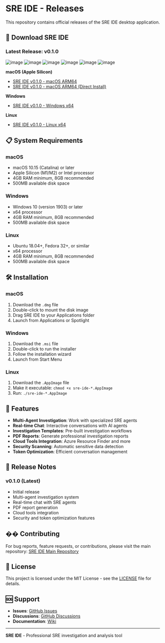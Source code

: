 # SRE IDE - Releases

This repository contains official releases of the SRE IDE desktop application.

## 🚀 Download SRE IDE

### Latest Release: v0.1.0


![image](./images/agents.png)
![image](./images/cloud.png)
![image](./images/debug.png)
![image](./images/invets.png)
![image](./images/main.png)
![image](./images/sett.png)

**macOS (Apple Silicon)**
- [SRE IDE v0.1.0 - macOS ARM64](releases/v0.1.0/sre-ide-v0.1.0-macos-arm64.dmg)
- [SRE IDE v0.1.0 - macOS ARM64 (Direct Install)](releases/v0.1.0/sre-ide-v0.1.0-macos-arm64.zip)

**Windows**
- [SRE IDE v0.1.0 - Windows x64](releases/v0.1.0/sre-ide-v0.1.0-windows-x64.msi)

**Linux**
- [SRE IDE v0.1.0 - Linux x64](releases/v0.1.0/sre-ide-v0.1.0-linux-x64.AppImage)

## 📋 System Requirements

### macOS
- macOS 10.15 (Catalina) or later
- Apple Silicon (M1/M2) or Intel processor
- 4GB RAM minimum, 8GB recommended
- 500MB available disk space

### Windows
- Windows 10 (version 1903) or later
- x64 processor
- 4GB RAM minimum, 8GB recommended
- 500MB available disk space

### Linux
- Ubuntu 18.04+, Fedora 32+, or similar
- x64 processor
- 4GB RAM minimum, 8GB recommended
- 500MB available disk space

## 🛠️ Installation

### macOS
1. Download the `.dmg` file
2. Double-click to mount the disk image
3. Drag SRE IDE to your Applications folder
4. Launch from Applications or Spotlight

### Windows
1. Download the `.msi` file
2. Double-click to run the installer
3. Follow the installation wizard
4. Launch from Start Menu

### Linux
1. Download the `.AppImage` file
2. Make it executable: `chmod +x sre-ide-*.AppImage`
3. Run: `./sre-ide-*.AppImage`

## 🔧 Features

- **Multi-Agent Investigation**: Work with specialized SRE agents
- **Real-time Chat**: Interactive conversations with AI agents
- **Investigation Templates**: Pre-built investigation workflows
- **PDF Reports**: Generate professional investigation reports
- **Cloud Tools Integration**: Azure Resource Finder and more
- **Security Scanning**: Automatic sensitive data detection
- **Token Optimization**: Efficient conversation management

## 📝 Release Notes

### v0.1.0 (Latest)
- Initial release
- Multi-agent investigation system
- Real-time chat with SRE agents
- PDF report generation
- Cloud tools integration
- Security and token optimization features

## �� Contributing

For bug reports, feature requests, or contributions, please visit the main repository:
[SRE IDE Main Repository](https://github.com/your-username/sre-ide)

## 📄 License

This project is licensed under the MIT License - see the [LICENSE](LICENSE) file for details.

## 🆘 Support

- **Issues**: [GitHub Issues](https://github.com/your-username/sre-ide/issues)
- **Discussions**: [GitHub Discussions](https://github.com/your-username/sre-ide/discussions)
- **Documentation**: [Wiki](https://github.com/your-username/sre-ide/wiki)

---

**SRE IDE** - Professional SRE investigation and analysis tool
